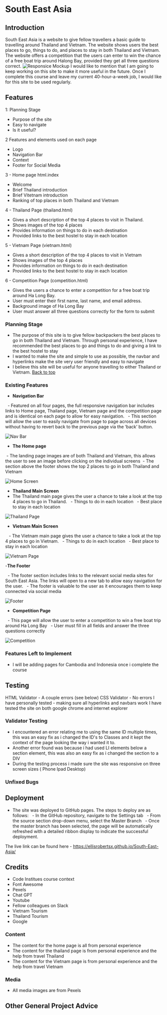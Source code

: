 # South East Asia


## Introduction
South East Asia is a website to give fellow travellers a basic guide to travelling around Thailand and Vietnam. The website shows users the best places to go, things to do, and places to stay in both Thailand and Vietnam. The website offers a competition that the users can enter to win the chance of a free boat trip around Halong Bay, provided they get all three questions correct.
![Responsice Mockup](https://github.com/ellisrobertsx/South-East-Asia/blob/main/assets/readmeimages/south-east-asia-responsive.png)
I would like to mention that I am going to keep working on this site to make it more useful in the future. Once I complete this course and leave my current 40-hour-a-week job, I would like for this site to be used regularly.




## Features
1: Planning Stage
- Purpose of the site
- Easy to navigate
- Is it useful?


2 Features and elements used on each page
- Logo
- Navigation Bar
- Context
- Footer for Social Media


3 - Home page html.index
- Welcome
- Brief Thailand introduction
- Brief Vitetnam introduction
- Ranking of top places in both Thailand and Vietnam


4 - Thailand Page (thailand.html)
- Gives a short description of the top 4 places to visit in Thailand.
- Shows images of the top 4 places
- Provides information on things to do in each destination
- Provided links to the best hostel to stay in each location


5 - Vietnam Page (vietnam.html)
- Gives a short description of the top 4 places to visit in Vietnam
- Shows images of the top 4 places
- Provides information on things to do in each destination
- Provided links to the best hostel to stay in each location


6 - Competition Page (competition.html)
- Gives the users a chance to enter a competition for a free boat trip around Ha Long Bay.
- User must enter their first name, last name, and email address.
- Background image of Ha Long Bay
- User must answer all three questions correctly for the form to submit


### Planning Stage
- The purpose of this site is to give fellow backpackers the best places to go in both Thailand and Vietnam. Through personal experience, I have recommended the best places to go and things to do and giving a link to the best hostel to stay
- I wanted to make the site and simple to use as possible, the navbar and hyperlinks make the site very user friendly and easy to navigate
- I believe this site will be useful for anyone travelling to either Thailand or Vietnam.
[Back to top](#contents)

### Existing Features


- __Navigation Bar__


  - Featured on all four pages, the full responsive navigation bar includes links to Home page, Thailand page, Vietnam page and the competition page and is identical on each page to allow for easy navigation.
  - This section will allow the user to easily navigate from page to page across all devices without having to revert back to the previous page via the ‘back’ button.


![Nav Bar](https://github.com/ellisrobertsx/South-East-Asia/blob/main/assets/readmeimages/navigationbar.png)


- __The Home page__


 - The landing page images are of both Thailand and Vietnam, this allows the user to see an image before clicking on the individual screens
 - The section above the footer shows the top 2 places to go in both Thailand and Vietnam




![Home Screen](https://github.com/ellisrobertsx/South-East-Asia/blob/main/assets/readmeimages/homescreen.png)
- __Thailand Main Screen__
- The Thailand main page gives the user a chance to take a look at the top 4 places to go in Thailand.
  - Things to do in each location
  - Best place to stay in each location  


![Thailand Page](https://github.com/ellisrobertsx/South-East-Asia/blob/main/assets/readmeimages/thailandresponsive.png)


- __Vietnam Main Screen__


   - The Vietnam main page gives the user a chance to take a look at the top 4 places to go in Vietnam.
  - Things to do in each location
  - Best place to stay in each location  


![Vietnam Page ](https://github.com/ellisrobertsx/South-East-Asia/blob/main/assets/readmeimages/vietnamresponsive.png)


-__The Footer__


  - The footer section includes links to the relevant social media sites for South East Asia. The links will open to a new tab to allow easy navigation for the user.
  - The footer is valuable to the user as it encourages them to keep connected via social media


![Footer](https://github.com/ellisrobertsx/South-East-Asia/blob/main/assets/readmeimages/footerresponsive.png)



- __Competition Page__


  - This page will allow the user to enter a competition to win a free boat trip around Ha Long Bay
  - User must fill in all fields and answer the three questions correctly


![Competition](https://github.com/ellisrobertsx/South-East-Asia/blob/main/assets/readmeimages/competitionresponsive.png)



### Features Left to Implement
- I will be adding pages for Cambodia and Indonesia once i complete the course



## Testing
HTML Validator - A couple errors (see below)
CSS Validator - No errors
I have personally tested - making sure all hyperlinks and navbars work
I have tested the site on both google chrome and internet explorer 




### Validator Testing
- I encountered an error relating me to using the same ID multiple times, this was an easy fix as i changed the ID's to Classes and it kept the context of the page looking the way i wanted it to.
- Another error found was because i had used LI elements below a section element, this was also an easy fix as i changed the section to a DIV
- During the testing process i made sure the site was responsive on three screen sizes ( Phone Ipad Desktop)



### Unfixed Bugs




## Deployment
- The site was deployed to GitHub pages. The steps to deploy are as follows:
  - In the GitHub repository, navigate to the Settings tab
  - From the source section drop-down menu, select the Master Branch
  - Once the master branch has been selected, the page will be automatically refreshed with a detailed ribbon display to indicate the successful deployment.


The live link can be found here - https://ellisrobertsx.github.io/South-East-Asia/



## Credits
- Code Institues course context
- Font Awesome
- Pexels
- Chat GPT
- Youtube
- Fellow colleagues on Slack
- Vietnam Tourism
- Thailand Tourism
- Google


### Content
- The content for the home page is all from personal experience
- The content for the thailand page is from personal experience and the help from travel Thailand
- The content for the Vietnam page is from personal experience and the help from travel Vietnam


### Media
- All media images are from Pexels


## Other General Project Advice